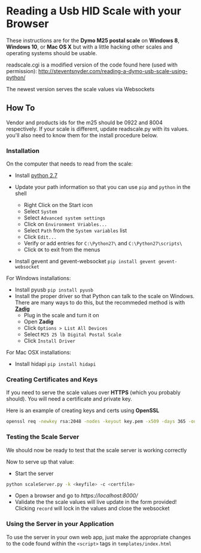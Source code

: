 # Reading a Usb HID Scale with your Browser

These instructions are for the **Dymo M25 postal scale** on **Windows 8**, 
**Windows 10**, or **Mac OS X** but with a little hacking other scales and 
operating systems should be usable.

readscale.cgi is a modified version of the code found here (used with 
permission): http://steventsnyder.com/reading-a-dymo-usb-scale-using-python/

The newest version serves the scale values via Websockets

## How To

Vendor and products ids for the m25 should be 0922 and 8004 respectively. If 
your scale is different, update readscale.py with its values. you'll also need 
to know them for the install procedure below.

### Installation
On the computer that needs to read from the scale:

- Install [python 2.7](http://www.python.org/getit/)
- Update your path information so that you can use `pip` and `python` in the shell
  - Right Click on the Start icon
  - Select `System`
  - Select `Advanced system settings`
  - Click on `Environment Vriables...`
  - Select `Path` from the `System variables` list
  - Click `Edit...`
  - Verify or add entries for `C:\Python27\` and `C:\Python27\scripts\`
  - Click `OK` to exit from the menus 
  
- Install gevent and gevent-websocket ```pip install gevent gevent-websocket```

For Windows installations:
- Install pyusb ```pip install pyusb```
- Install the proper driver so that Python can talk to the scale on 
Windows.  There are many ways to do this, but the recommeded method is with 
[**Zadig**](http://zadig.akeo.ie/)
  - Plug in the scale and turn it on
  - Open **Zadig**
  - Click ```Options > List All Devices```
  - Select ```M25 25 lb Digital Postal Scale```
  - Click ```Install Driver```

For Mac OSX installations:
- Install hidapi ```pip install hidapi```

### Creating Certificates and Keys
If you need to serve the scale values over **HTTPS** (which you probably 
should).  You will need a certificate and private key. 

Here is an example of creating keys and certs using **OpenSSL**
```bash
openssl req -newkey rsa:2048 -nodes -keyout key.pem -x509 -days 365 -out certificate.pem
```

### Testing the Scale Server
We should now be ready to test that the scale server is working correctly

Now to serve up that value:

- Start the server
```bash
python scaleServer.py -k <keyfile> -c <certfile>
```
- Open a browser and go to _https://localhost:8000/_
- Validate the the scale values will live update in the form 
provided!  Clicking `record` will lock in the values and close the websocket

### Using the Server in your Application

To use the server in your own web app, just make the appropriate changes to 
the code found within the `<script>` tags in `templates/index.html`
